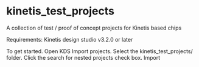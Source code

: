 # kinetis_test_projects
A collection of test / proof of concept projects for Kinetis based chips

Requirements:
    Kinetis design studio v3.2.0 or later

To get started.
    Open KDS
    Import projects. Select the kinetis_test_projects/ folder.
    Click the search for nested projects check box.
    Import

